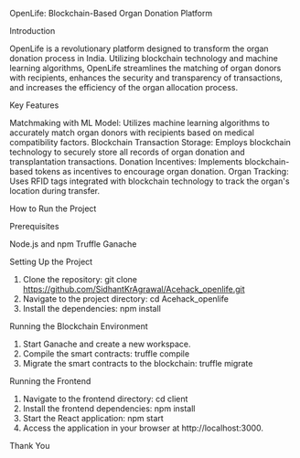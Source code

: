 OpenLife: Blockchain-Based Organ Donation Platform

Introduction

OpenLife is a revolutionary platform designed to transform the organ donation process in India. Utilizing blockchain technology and machine learning algorithms, OpenLife streamlines the matching of organ donors with recipients, enhances the security and transparency of transactions, and increases the efficiency of the organ allocation process.

Key Features

Matchmaking with ML Model: Utilizes machine learning algorithms to accurately match organ donors with recipients based on medical compatibility factors.
Blockchain Transaction Storage: Employs blockchain technology to securely store all records of organ donation and transplantation transactions.
Donation Incentives: Implements blockchain-based tokens as incentives to encourage organ donation.
Organ Tracking: Uses RFID tags integrated with blockchain technology to track the organ's location during transfer.

How to Run the Project

Prerequisites

Node.js and npm
Truffle
Ganache

Setting Up the Project

1. Clone the repository: git clone https://github.com/SidhantKrAgrawal/Acehack_openlife.git
2. Navigate to the project directory: cd Acehack_openlife
3. Install the dependencies: npm install

Running the Blockchain Environment
1. Start Ganache and create a new workspace.
2. Compile the smart contracts: truffle compile
3. Migrate the smart contracts to the blockchain: truffle migrate

Running the Frontend
1. Navigate to the frontend directory: cd client
2. Install the frontend dependencies: npm install
3. Start the React application: npm start
4. Access the application in your browser at http://localhost:3000.

Thank You

